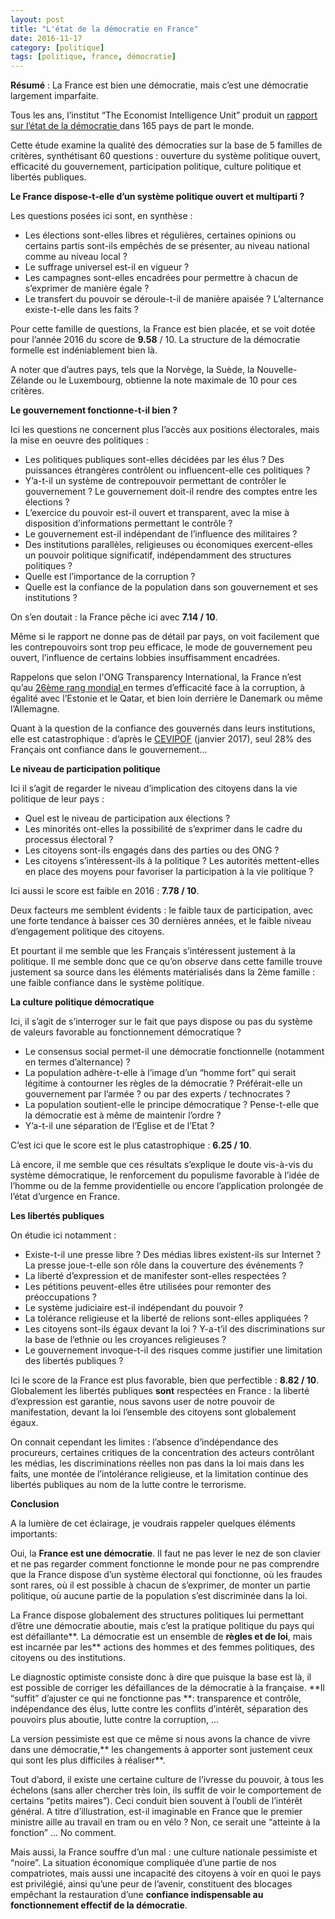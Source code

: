 ```yaml
---
layout: post
title: "L'état de la démocratie en France"
date: 2016-11-17
category: [politique]
tags: [politique, france, démocratie]
---
```

**Résumé** : La France est bien une démocratie, mais c’est une démocratie largement imparfaite.

Tous les ans, l’institut “The Economist Intelligence Unit” produit un [rapport sur l’état de la démocratie ](https://www.eiu.com/topic/democracy-index)dans 165 pays de part le monde.

Cette étude examine la qualité des démocraties sur la base de 5 familles de critères, synthétisant 60 questions : ouverture du système politique ouvert, efficacité du gouvernement, participation politique, culture politique et libertés publiques.

**Le France dispose-t-elle d’un système politique ouvert et multiparti ?**

Les questions posées ici sont, en synthèse :

- Les élections sont-elles libres et régulières, certaines opinions ou certains partis sont-ils empêchés de se présenter, au niveau national comme au niveau local ?
- Le suffrage universel est-il en vigueur ?
- Les campagnes sont-elles encadrées pour permettre à chacun de s’exprimer de manière égale ?
- Le transfert du pouvoir se déroule-t-il de manière apaisée ? L’alternance existe-t-elle dans les faits ?

Pour cette famille de questions, la France est bien placée, et se voit dotée pour l’année 2016 du score de **9.58** / 10. La structure de la démocratie formelle est indéniablement bien là.

A noter que d’autres pays, tels que la Norvège, la Suède, la Nouvelle-Zélande ou le Luxembourg, obtienne la note maximale de 10 pour ces critères.

**Le gouvernement fonctionne-t-il bien ?**

Ici les questions ne concernent plus l’accès aux positions électorales, mais la mise en oeuvre des politiques :

- Les politiques publiques sont-elles décidées par les élus ? Des puissances étrangères contrôlent ou influencent-elle ces politiques ?
- Y’a-t-il un système de contrepouvoir permettant de contrôler le gouvernement ? Le gouvernement doit-il rendre des comptes entre les élections ?
- L’exercice du pouvoir est-il ouvert et transparent, avec la mise à disposition d’informations permettant le contrôle ?
- Le gouvernement est-il indépendant de l’influence des militaires ?
- Des institutions parallèles, religieuses ou économiques exercent-elles un pouvoir politique significatif, indépendamment des structures politiques ?
- Quelle est l’importance de la corruption ?
- Quelle est la confiance de la population dans son gouvernement et ses institutions ?

On s’en doutait : la France pêche ici avec **7.14 / 10**.

Même si le rapport ne donne pas de détail par pays, on voit facilement que les contrepouvoirs sont trop peu efficace, le mode de gouvernement peu ouvert, l’influence de certains lobbies insuffisamment encadrées.

Rappelons que selon l'ONG Transparency International, la France n’est qu’au [26ème rang mondial ](http://www.wikiwand.com/fr/Indice_de_perception_de_la_corruption)en termes d’efficacité face à la corruption, à égalité avec l’Estonie et le Qatar, et bien loin derrière le Danemark ou même l’Allemagne.

Quant à la question de la confiance des gouvernés dans leurs institutions, elle est catastrophique : d’après le [CEVIPOF](http://www.cevipof.com/fr/le-barometre-de-la-confiance-politique-du-cevipof/resultats-1/vague8/) (janvier 2017), seul 28% des Français ont confiance dans le gouvernement…

**Le niveau de participation politique**

Ici il s’agit de regarder le niveau d’implication des citoyens dans la vie politique de leur pays :

- Quel est le niveau de participation aux élections ?
- Les minorités ont-elles la possibilité de s’exprimer dans le cadre du processus électoral ?
- Les citoyens sont-ils engagés dans des parties ou des ONG ?
- Les citoyens s’intéressent-ils à la politique ? Les autorités mettent-elles en place des moyens pour favoriser la participation à la vie politique ?

Ici aussi le score est faible en 2016 : **7.78 / 10**.

Deux facteurs me semblent évidents : le faible taux de participation, avec une forte tendance à baisser ces 30 dernières années, et le faible niveau d’engagement politique des citoyens.

Et pourtant il me semble que les Français s’intéressent justement à la politique. Il me semble donc que ce qu’on _observe_ dans cette famille trouve justement sa source dans les éléments matérialisés dans la 2ème famille : une faible confiance dans le système politique.

**La culture politique démocratique**

Ici, il s’agit de s’interroger sur le fait que pays dispose ou pas du système de valeurs favorable au fonctionnement démocratique ?

- Le consensus social permet-il une démocratie fonctionnelle (notamment en termes d’alternance) ?
- La population adhère-t-elle à l’image d’un “homme fort” qui serait légitime à contourner les règles de la démocratie ? Préférait-elle un gouvernement par l’armée ? ou par des experts / technocrates ?
- La population soutient-elle le principe démocratique ? Pense-t-elle que la démocratie est à même de maintenir l’ordre ?
- Y’a-t-il une séparation de l’Eglise et de l’Etat ?

C’est ici que le score est le plus catastrophique : **6.25 / 10**.

Là encore, il me semble que ces résultats s’explique le doute vis-à-vis du système démocratique, le renforcement du populisme favorable à l’idée de l’homme ou de la femme providentielle ou encore l’application prolongée de l’état d’urgence en France.

**Les libertés publiques**

On étudie ici notamment :

- Existe-t-il une presse libre ? Des médias libres existent-ils sur Internet ? La presse joue-t-elle son rôle dans la couverture des événements ?
- La liberté d’expression et de manifester sont-elles respectées ?
- Les pétitions peuvent-elles être utilisées pour remonter des préoccupations ?
- Le système judiciaire est-il indépendant du pouvoir ?
- La tolérance religieuse et la liberté de relions sont-elles appliquées ?
- Les citoyens sont-ils égaux devant la loi ? Y-a-t’il des discriminations sur la base de l’ethnie ou les croyances religieuses ?
- Le gouvernement invoque-t-il des risques comme justifier une limitation des libertés publiques ?

Ici le score de la France est plus favorable, bien que perfectible : **8.82 / 10**. Globalement les libertés publiques **sont** respectées en France : la liberté d’expression est garantie, nous savons user de notre pouvoir de manifestation, devant la loi l’ensemble des citoyens sont globalement égaux.

On connait cependant les limites : l’absence d’indépendance des procureurs, certaines critiques de la concentration des acteurs contrôlant les médias, les discriminations réelles non pas dans la loi mais dans les faits, une montée de l’intolérance religieuse, et la limitation continue des libertés publiques au nom de la lutte contre le terrorisme.

**Conclusion**

A la lumière de cet éclairage, je voudrais rappeler quelques éléments importants:

Oui, la **France est une démocratie**. Il faut ne pas lever le nez de son clavier et ne pas regarder comment fonctionne le monde pour ne pas comprendre que la France dispose d’un système électoral qui fonctionne, où les fraudes sont rares, où il est possible à chacun de s’exprimer, de monter un partie politique, où aucune partie de la population s’est discriminée dans la loi.

La France dispose globalement des structures politiques lui permettant d’être une démocratie aboutie, mais c’est la pratique politique du pays qui est défaillante**. La démocratie est un ensemble de **règles et de loi**, mais est incarnée par les** actions des hommes et des femmes politiques, des citoyens ou des institutions.

Le diagnostic optimiste consiste donc à dire que puisque la base est là, il est possible de corriger les défaillances de la démocratie à la française. **Il “suffit” d’ajuster ce qui ne fonctionne pas **: transparence et contrôle, indépendance des élus, lutte contre les conflits d’intérêt, séparation des pouvoirs plus aboutie, lutte contre la corruption, …

La version pessimiste est que ce même si nous avons la chance de vivre dans une démocratie,** les changements à apporter sont justement ceux qui sont les plus difficiles à réaliser**.

Tout d’abord, il existe une certaine culture de l’ivresse du pouvoir, à tous les échelons (sans aller chercher très loin, ils suffit de voir le comportement de certains “petits maires”). Ceci conduit bien souvent à l’oubli de l’intérêt général. A titre d’illustration, est-il imaginable en France que le premier ministre aille au travail en tram ou en vélo ? Non, ce serait une “atteinte à la fonction” … No comment.

Mais aussi, la France souffre d’un mal : une culture nationale pessimiste et “noire”. La situation économique compliquée d’une partie de nos compatriotes, mais aussi une incapacité des citoyens à voir en quoi le pays est privilégié, ainsi qu’une peur de l’avenir, constituent des blocages empêchant la restauration d’une **confiance indispensable au fonctionnement effectif de la démocratie**.